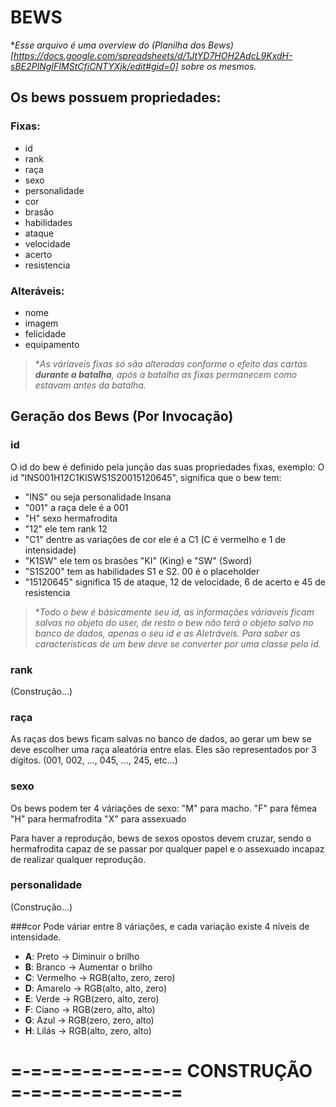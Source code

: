 # BEWS
**Esse arquivo é uma overview do (Planilha dos Bews)[https://docs.google.com/spreadsheets/d/1JtYD7HOH2AdcL9KxdH-sBE2PINgIFIMStCfiCNTYXjk/edit#gid=0] sobre os mesmos.*
## Os bews possuem propriedades: 
### Fixas:
- id
- rank
- raça
- sexo
- personalidade
- cor
- brasão
- habilidades
- ataque
- velocidade
- acerto
- resistencia

### Alteráveis:
- nome
- imagem
- felicidade
- equipamento

> **As váriaveis fixas só são alteradas conforme o efeito das cartas **durante a batalha**, após a batalha as fixas permanecem como estavam antes da batalha.*

## Geração dos Bews (Por Invocação)
### id
O id do bew é definido pela junção das suas propriedades fixas, exemplo:
O id "INS001H12C1KISWS1S20015120645", significa que o bew tem:
- "INS" ou seja personalidade Insana
- "001" a raça dele é a 001
- "H" sexo hermafrodita
- "12" ele tem rank 12
- "C1" dentre as variações de cor ele é a C1 (C é vermelho e 1 de intensidade)
- "K1SW" ele tem os brasões "KI" (King) e "SW" (Sword)
- "S1S200" tem as habilidades S1 e S2. 00 é o placeholder
- "15120645" significa 15 de ataque, 12 de velocidade, 6 de acerto e 45 de resistencia

> **Todo o bew é básicamente seu id, as informações váriaveis ficam salvas no objeto do user, de resto o bew não terá o objeto salvo no banco de dados, apenas o seu id e as Aletráveis. Para saber as caracteristicas de um bew deve se converter por uma classe pelo id.*

### rank
(Construção...)

### raça
As raças dos bews ficam salvas no banco de dados, ao gerar um bew se deve escolher uma raça aleatória entre elas. Eles são representados por 3 dígitos. (001, 002, ..., 045, ..., 245, etc...)

### sexo
Os bews podem ter 4 váriações de sexo:
"M" para macho.
"F" para fêmea
"H" para hermafrodita
"X" para assexuado

Para haver a reprodução, bews de sexos opostos devem cruzar, sendo o hermafrodita capaz de se passar por qualquer papel e o assexuado incapaz de realizar qualquer reprodução.

### personalidade
(Construção...)

###cor
Pode váriar entre 8 váriações, e cada variação existe 4 níveis de intensidade.
- **A**: Preto -> Diminuir o brilho
- **B**: Branco -> Aumentar o brilho
- **C**: Vermelho -> RGB(alto, zero, zero)
- **D**: Amarelo -> RGB(alto, alto, zero)
- **E**: Verde -> RGB(zero, alto, zero)
- **F**: Ciano -> RGB(zero, alto, alto)
- **G**: Azul -> RGB(zero, zero, alto)
- **H**: Lilás -> RGB(alto, zero, alto)

# =-=-=-=-=-=-=-=-= CONSTRUÇÃO =-=-=-=-=-=-=-=-=
